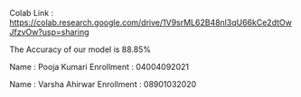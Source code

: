 Colab Link : https://colab.research.google.com/drive/1V9srML62B48nl3qU66kCe2dtOwJfzvOw?usp=sharing

The Accuracy of our model is 88.85%

Name : Pooja Kumari Enrollment : 04004092021

Name : Varsha Ahirwar Enrollment : 08901032020
